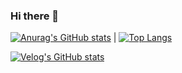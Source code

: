 ### Hi there 👋

<!--
**fore0919/fore0919** is a ✨ _special_ ✨ repository because its `README.md` (this file) appears on your GitHub profile.

Here are some ideas to get you started:

- 🔭 I’m currently working on ...
- 🌱 I’m currently learning ...
- 👯 I’m looking to collaborate on ...
- 🤔 I’m looking for help with ...
- 💬 Ask me about ...
- 📫 How to reach me: ...
- 😄 Pronouns: ...
- ⚡ Fun fact: ...
-->

  
[![Anurag's GitHub stats](https://github-readme-stats.vercel.app/api?username=fore0919&hide_rank=true&&layout=compact)](https://github.com/fore0919/fore0919) | [![Top Langs](https://github-readme-stats.vercel.app/api/top-langs/?username=fore0919&langs_count=8&layout=compact)](https://github.com/fore0919)

[![Velog's GitHub stats](https://velog-readme-stats.vercel.app/api?name=fore0919)](https://velog.io/@fore0919)
